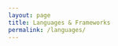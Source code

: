 ```yaml
---
layout: page
title: Languages & Frameworks
permalink: /languages/
---
```


<script src="/js/draw.js"></script>

